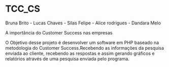 # TCC_CS
 <p> Bruna Brito - Lucas Chaves - Silas Felipe - Alice rodrigues - Dandara Melo </p>
 <p> A importância do Customer Success nas empresas  </p>
 <P> O Objetivo desse projeto é desenvolver um software em PHP baseado na metodologia do Customer Success.Recebendo as informações da pesquisa enviada ao cliente, recebendo as respostas e assim gerando  gráficos e relatórios através de uma pesquisa enviada pelo programa. <P>

